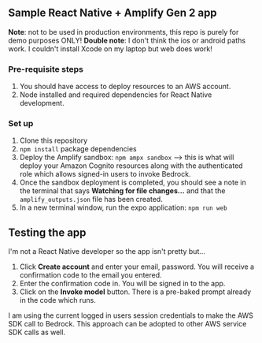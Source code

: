 ## Sample React Native + Amplify Gen 2 app

**Note**: not to be used in production environments, this repo is purely for demo purposes ONLY!
**Double note**: I don't think the ios or android paths work. I couldn't install Xcode on my laptop but web does work!

### Pre-requisite steps

1. You should have access to deploy resources to an AWS account.
2. Node installed and required dependencies for React Native development.

### Set up

1. Clone this repository
2. `npm install` package dependencies
3. Deploy the Amplify sandbox: `npm ampx sandbox` --> this is what will deploy your Amazon Cognito resources along with the authenticated role which allows signed-in users to invoke Bedrock.
4. Once the sandbox deployment is completed, you should see a note in the terminal that says **Watching for file changes...** and that the `amplify_outputs.json` file has been created.
5. In a new terminal window, run the expo application: `npm run web`

## Testing the app

I'm not a React Native developer so the app isn't pretty but...

1. Click **Create account** and enter your email, password. You will receive a confirmation code to the email you entered.
2. Enter the confirmation code in. You will be signed in to the app.
3. Click on the **Invoke model** button. There is a pre-baked prompt already in the code which runs.

I am using the current logged in users session credentials to make the AWS SDK call to Bedrock. This approach can be adopted to other AWS service SDK calls as well.